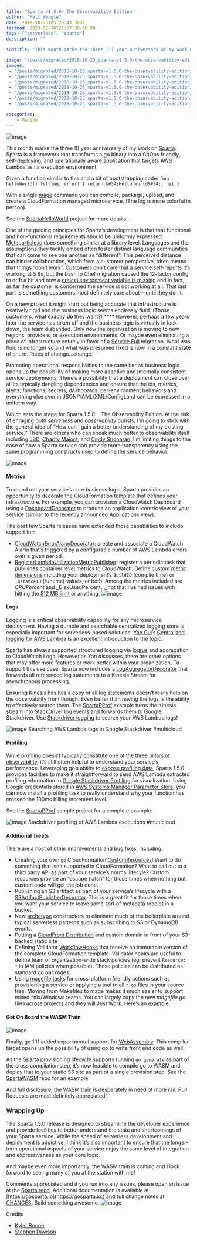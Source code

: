 ```yaml
---
title: "Sparta v1.5.0— The Observability Edition"
author: "Matt Weagle"
date: 2018-10-23T05:28:43.385Z
lastmod: 2023-02-18T21:57:39-08:00
tags: ["serverless", "sparta"]
description: ""

subtitle: "This month marks the three (!) year anniversary of my work on Sparta. Sparta is a framework that transforms a go binary into a GitOps…"

image: "/posts/migrated/2018-10-23_sparta-v1.5.0-the-observability-edition/images/1.jpeg"
images:
 - "/posts/migrated/2018-10-23_sparta-v1.5.0-the-observability-edition/images/1.jpeg"
 - "/posts/migrated/2018-10-23_sparta-v1.5.0-the-observability-edition/images/2.jpeg"
 - "/posts/migrated/2018-10-23_sparta-v1.5.0-the-observability-edition/images/3.jpeg"
 - "/posts/migrated/2018-10-23_sparta-v1.5.0-the-observability-edition/images/4.jpeg"
 - "/posts/migrated/2018-10-23_sparta-v1.5.0-the-observability-edition/images/5.jpeg"
 - "/posts/migrated/2018-10-23_sparta-v1.5.0-the-observability-edition/images/6.gif"
 - "/posts/migrated/2018-10-23_sparta-v1.5.0-the-observability-edition/images/7.png"

categories: 
    - Medium
---
```


![image](/posts/migrated/2018-10-23_sparta-v1.5.0-the-observability-edition/images/1.jpeg#layoutTextWidth)


This month marks the three (!) year anniversary of my work on [Sparta](https://gosparta.io). Sparta is a framework that transforms a go binary into a GitOps friendly, self-deploying, and operationally aware application that targets AWS Lambda as its execution environment.

Given a function similar to this and a bit of bootstrapping code:
`func helloWorld() (string, error) {
  return &#34;Hello World&#34;, nil
}`

With a single [mage](https://magefile.org/) command you can compile, package, upload, and create a CloudFormation managed microservice. (The log is more colorful in person).




See the [SpartaHelloWorld](https://github.com/mweagle/SpartaHelloWorld) project for more details.

One of the guiding principles for Sparta’s development is that that functional and non-functional requirements should be uniformly expressed. [Metaparticle.io](https://metaparticle.io/about/) does something similar at a library level. Languages and the assumptions they tacitly embed often foster distinct language communities that can come to see one another as “different”. This perceived distance can hinder collaboration, which from a customer perspective, often means that things “don’t work”. Customers don’t care that a service self-reports it’s working at 5 9s, but the bash to Chef migration caused the 12-factor config to drift a bit and now a [critical environment variable is missing](https://blog.acolyer.org/2016/11/29/early-detection-of-configuration-errors-to-reduce-failure-damage/) and in fact, as far the customer is concerned the service is not working at all. That last part is something customers most definitely care about — until they don’t.

On a new project it might start out being accurate that infrastructure is relatively rigid and the business logic seems endlessly fluid. (Those customers, what exactly **do** they want?) **** However, perhaps a few years later the service has taken off and the business logic is virtually in lock-down, the team disbanded. Only now the organization is moving to new regions, providers, or execution environments. Or maybe even eliminating a piece of infrastructure entirely in favor of a [Service Full](https://www.slideshare.net/jedi4ever/from-serverless-to-service-full-how-the-role-of-devops-is-evolving) migration. What was fluid is no longer so and what was presumed fixed is now in a constant state of churn. Rates of change…change.

Promoting operational responsibilities to the same tier as business logic opens up the possibility of making more adaptive and internally consistent service deployments. There’s a possibility that a deployment can close over all its typically dangling dependencies and ensure that the ids, metrics, alerts, functions, secrets, dashboards, per-environment behaviors and everything else over in JSON/YAML/XML/ConfigLand can be expressed in a uniform way.

Which sets the stage for Sparta 1.5.0 — The Observability Edition. At the risk of enraging both _serverless_ and _observability_ purists, I’m going to stick with the general idea of “How can I gain a better understanding of my existing service.” There are others who can speak much better to observability itself including [JBD](https://medium.com/u/1737b4e67578), [Charity Majors](https://medium.com/u/5587d135a397), and [Cindy Sridharan](https://medium.com/u/87c8c84f24b1). I’m limiting things to the case of how a Sparta service can provide more transparency using the same programming constructs used to define the service behavior.

![image](/posts/migrated/2018-10-23_sparta-v1.5.0-the-observability-edition/images/2.jpeg#layoutTextWidth)


#### Metrics

To round out your service’s core business logic, Sparta provides an opportunity to decorate the CloudFormation template that defines your infrastructure. For example, you can provision a CloudWatch Dashboard using a [DashboardDecorator](https://godoc.org/github.com/mweagle/Sparta/decorator#DashboardDecorator) to produce an application-centric view of your service (similar to the recently announced [Applications](https://aws.amazon.com/about-aws/whats-new/2018/08/aws-lambda-console-enables-managing-and-monitoring/) view).

The past few Sparta releases have extended those capabilities to include support for:

*   [CloudWatchErrorAlarmDecorator](https://godoc.org/github.com/mweagle/Sparta/decorator#CloudWatchErrorAlarmDecorator): create and associate a CloudWatch Alarm that’s triggered by a configurable number of AWS Lambda errors over a given period.
*   [RegisterLambdaUtilizationMetricPublisher](https://godoc.org/github.com/mweagle/Sparta/aws/cloudwatch#RegisterLambdaUtilizationMetricPublisher): register a periodic task that publishes container level metrics to CloudWatch. Define custom [metric dimensions](https://docs.aws.amazon.com/AmazonCloudWatch/latest/monitoring/cloudwatch_concepts.html#Dimension) including your deployment’s `BuildID` (compile time) or `InstanceID` (runtime) values, or both. Among the metrics included are _CPUPercent_ and _DiskUsedPercent…_not that I’ve had issues with hitting the [512 MB limit](https://docs.aws.amazon.com/lambda/latest/dg/limits.html) or anything.
![image](/posts/migrated/2018-10-23_sparta-v1.5.0-the-observability-edition/images/3.jpeg#layoutTextWidth)


#### Logs

Logging is a critical observability capability for any microservice deployment. Having a durable and searchable centralized logging store is especially important for serverless-based solutions. [Yan Cui](https://medium.com/u/d00f1e6b06a2)’s [Centralized logging for AWS Lambda](https://hackernoon.com/centralised-logging-for-aws-lambda-b765b7ca9152) is an excellent introduction to the topic.

Sparta has always supported structured logging via [logrus](https://github.com/sirupsen/logrus) and aggregation to CloudWatch Logs. However as Yan discusses, there are other options that may offer more features or work better within your organization. To support this use case, Sparta now includes a [LogAggregatorDecorator](https://godoc.org/github.com/mweagle/Sparta/decorator#LogAggregatorDecorator) that forwards all referenced log statements to a Kinesis Stream for asynchronous processing.

Ensuring Kinesis has has a copy of all log statements doesn’t really help on the observability front though. Even better than having the logs is the ability to effectively search them. The [SpartaPProf](https://github.com/mweagle/SpartaPProf/blob/master/pprof/googlePProf.go#L102) example turns the Kinesis stream into StackDriver log events and forwards them to Google Stackdriver. Use [Stackdriver logging](https://cloud.google.com/logging/) to search your AWS Lambda logs!

![image](/posts/migrated/2018-10-23_sparta-v1.5.0-the-observability-edition/images/4.jpeg#layoutTextWidth)
Searching AWS Lambda logs in Google Stackdriver #multicloud



#### Profiling

While profiling doesn’t typically constitute one of the three [pillars of observability](https://cengizhan.com/3-pillars-of-observability-8e6cb5434206), it’s still often helpful to understand your service’s performance. Leveraging go’s ability to [expose profiling data](https://golang.org/pkg/runtime/pprof/), Sparta 1.5.0 provides facilities to make it straightforward to send AWS Lambda extracted profiling information to [Google Stackdriver Profiling](https://cloud.google.com/profiler/) for visualization. Using Google credentials stored in [AWS Systems Manager Parameter Store](https://github.com/mweagle/ssm-cache), you can now install a profiling task to really understand why your function has crossed the 100ms billing increment level.

See the [SpartaPProf](https://github.com/mweagle/SpartaPProf/blob/master/pprof/googlePProf.go#L152) sample project for a complete example.

![image](/posts/migrated/2018-10-23_sparta-v1.5.0-the-observability-edition/images/5.jpeg#layoutTextWidth)
Stackdriver profiling of AWS Lambda executions #multicloud



#### Additional Treats

There are a host of other improvements and bug fixes, including:

*   Creating your own `go` CloudFormation [CustomResources](https://gosparta.io/reference/custom_lambda_resources/)! Want to do something that isn’t supported in CloudFormation? Want to call out to a third party API as part of your service’s normal lifecyle? Custom resources provide an “escape hatch” for those times when nothing but custom code will get the job done.
*   Publishing an S3 artifact as part of your service’s lifecycle with a [S3ArtifactPublisherDecorator](https://godoc.org/github.com/mweagle/Sparta/decorator#S3ArtifactPublisherDecorator). This is a great fit for those times when you want your service to leave some sort of metadata receipt in a bucket.
*   New [archetype](https://godoc.org/github.com/mweagle/Sparta/archetype) constructors to eliminate much of the boilerplate around typical serverless patterns such as subscribing to S3 or DynamoDB events.
*   Putting a [CloudFront Distribution](https://godoc.org/github.com/mweagle/Sparta/decorator#CloudFrontSiteDistributionDecorator) and custom domain in front of your S3-backed static site
*   Defining Validator [WorkflowHooks](https://godoc.org/github.com/mweagle/Sparta#WorkflowHooks) that receive an immutable version of the complete CloudFormation template. Validator hooks are useful to define team or organization-wide stack policies (eg: prevent `Resource: *` in IAM policies when possible). Those policies can be distributed as standard go packages.
*   Using [magefile tasks](https://godoc.org/github.com/mweagle/Sparta/magefile) for cross-platform friendly actions such as provisioning a service or applying a tool to all `*.go` files in your source tree. Moving from Makefiles to mage makes it much easier to support mixed *nix/Windows teams. You can largely copy the new _magefile.go_ files across projects and they will Just Work. Here’s an [example](https://github.com/mweagle/SpartaHelloWorld/blob/master/magefile.go).

#### Get On Board the WASM Train

![image](/posts/migrated/2018-10-23_sparta-v1.5.0-the-observability-edition/images/6.gif#layoutTextWidth)


Finally, go 1.11 added experimental support for [WebAssembly](https://github.com/golang/go/wiki/WebAssembly). This compiler target opens up the possibility of using go to write front end code as well!

As the Sparta provisioning lifecycle supports running `go:generate` as part of the cross compilation step, it’s now feasible to compile go to WASM and deploy that to your static S3 site as part of a single provision step. See the [SpartaWASM](https://github.com/mweagle/SpartaWASM) repo for an example.

And full disclosure, the WASM train is desperately in need of more rail. Pull Requests are most definitely appreciated!

### Wrapping Up

The Sparta 1.5.0 release is designed to streamline the developer experience and provide facilities to better understand the state and shortcomings of your Sparta service. While the speed of serverless development and deployment is addictive, I think it’s also important to ensure that the longer-term operational aspects of your service enjoy the same level of integration and expressiveness as your core logic.

And maybe even more importantly, the WASM train is coming and I look forward to seeing many of you at the station with me!

Comments appreciated and if you run into any issues, please open an issue at the [Sparta repo](https://github.com/mweagle/Sparta). Additional documentation is available at [https://gosparta.io](https://gosparta.io.) and full change notes at [CHANGES](https://github.com/mweagle/Sparta/blob/master/CHANGES.md). Build something awesome.
![image](/posts/migrated/2018-10-23_sparta-v1.5.0-the-observability-edition/images/7.png#layoutTextWidth)


Credits

*   [Kyler Boone](https://unsplash.com/photos/4bY-VkQ0UZQ)
*   [Stephen Dawson](https://unsplash.com/photos/qwtCeJ5cLYs)
